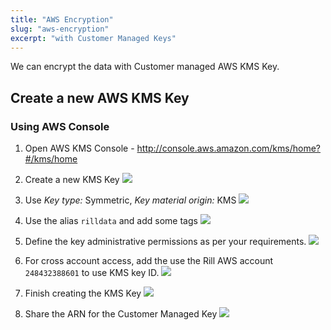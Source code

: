 ```yaml
---
title: "AWS Encryption"
slug: "aws-encryption"
excerpt: "with Customer Managed Keys"
---
```

We can encrypt the data with Customer managed AWS KMS Key.

## Create a new AWS KMS Key

### Using AWS Console

1. Open AWS KMS Console - http://console.aws.amazon.com/kms/home?#/kms/home 
2. Create a new KMS Key
![](https://files.readme.io/bf00a15-Screen_Shot_2020-10-14_at_9.18.53_PM.png)

3. Use *Key type:* Symmetric, *Key material origin:* KMS
![](https://files.readme.io/88755de-Screen_Shot_2020-10-14_at_9.19.44_PM.png)

4. Use the alias `rilldata` and add some tags
![](https://files.readme.io/945fe6c-Screen_Shot_2020-10-14_at_9.31.47_PM.png)

5. Define the key administrative permissions as per your requirements. 
![](https://files.readme.io/7e439c3-Screen_Shot_2020-10-14_at_9.32.30_PM.png)

6. For cross account access, add the use the Rill AWS account `248432388601` to use KMS key ID.
![](https://files.readme.io/b14dc08-Screen_Shot_2020-10-14_at_9.33.30_PM.png)

7. Finish creating the KMS Key
![](https://files.readme.io/a3c7183-Screen_Shot_2020-10-14_at_9.48.51_PM.png)

8. Share the ARN for the Customer Managed Key
![](https://files.readme.io/ee51154-Screen_Shot_2020-10-14_at_11.58.17_PM.png)

